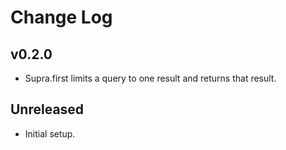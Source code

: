 # Change Log

## v0.2.0

- Supra.first limits a query to one result and returns that result.

## Unreleased

- Initial setup.


